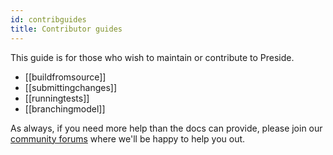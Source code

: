 ```yaml
---
id: contribguides
title: Contributor guides
---
```


This guide is for those who wish to maintain or contribute to Preside.

* [[buildfromsource]]
* [[submittingchanges]]
* [[runningtests]]
* [[branchingmodel]]

As always, if you need more help than the docs can provide, please join our [community forums](https://community.preside.org/) where we'll be happy to help you out.